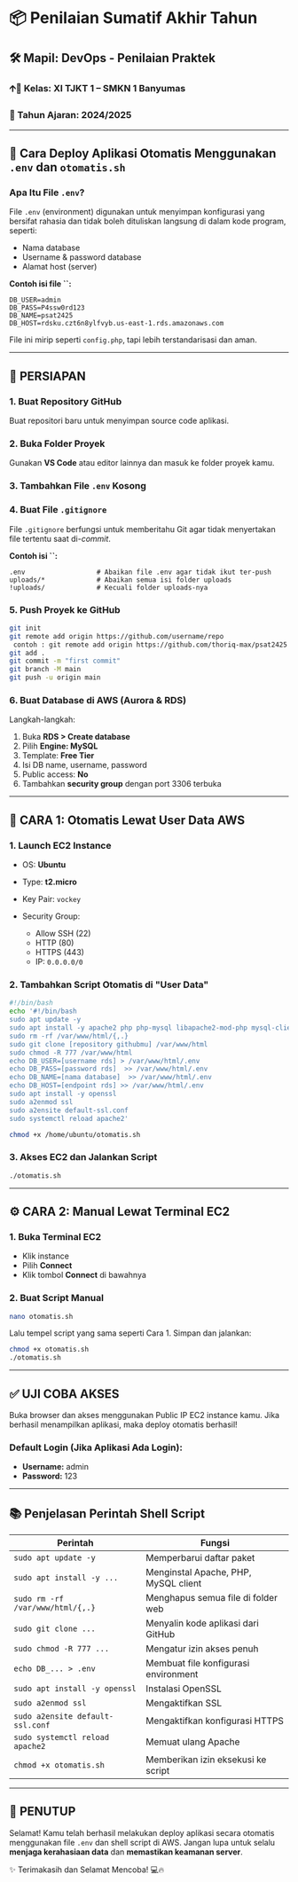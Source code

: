 # 📦 Penilaian Sumatif Akhir Tahun

## 🛠️ Mapil: DevOps - Penilaian Praktek

### 🡩‍🏫 Kelas: XI TJKT 1 – SMKN 1 Banyumas

### 📅 Tahun Ajaran: 2024/2025

---

## 📁 Cara Deploy Aplikasi Otomatis Menggunakan `.env` dan `otomatis.sh`

### Apa Itu File `.env`?

File `.env` (environment) digunakan untuk menyimpan konfigurasi yang bersifat rahasia dan tidak boleh dituliskan langsung di dalam kode program, seperti:

* Nama database
* Username & password database
* Alamat host (server)

**Contoh isi file **\`\`**:**

```
DB_USER=admin
DB_PASS=P4ssw0rd123
DB_NAME=psat2425
DB_HOST=rdsku.czt6n8ylfvyb.us-east-1.rds.amazonaws.com
```

File ini mirip seperti `config.php`, tapi lebih terstandarisasi dan aman.

---

## 🔧 PERSIAPAN

### 1. Buat Repository GitHub

Buat repositori baru untuk menyimpan source code aplikasi.

### 2. Buka Folder Proyek

Gunakan **VS Code** atau editor lainnya dan masuk ke folder proyek kamu.

### 3. Tambahkan File `.env` Kosong

### 4. Buat File `.gitignore`

File `.gitignore` berfungsi untuk memberitahu Git agar tidak menyertakan file tertentu saat di-*commit*.

**Contoh isi **\`\`**:**

```
.env                  # Abaikan file .env agar tidak ikut ter-push
uploads/*             # Abaikan semua isi folder uploads
!uploads/             # Kecuali folder uploads-nya
```

### 5. Push Proyek ke GitHub

```bash
git init
git remote add origin https://github.com/username/repo
 contoh : git remote add origin https://github.com/thoriq-max/psat2425
git add .
git commit -m "first commit"
git branch -M main
git push -u origin main
```

### 6. Buat Database di AWS (Aurora & RDS)

Langkah-langkah:

1. Buka **RDS > Create database**
2. Pilih **Engine: MySQL**
3. Template: **Free Tier**
4. Isi DB name, username, password
5. Public access: **No**
6. Tambahkan **security group** dengan port 3306 terbuka

---

## 🚀 CARA 1: Otomatis Lewat User Data AWS

### 1. Launch EC2 Instance

* OS: **Ubuntu**
* Type: **t2.micro**
* Key Pair: `vockey`
* Security Group:

  * Allow SSH (22)
  * HTTP (80)
  * HTTPS (443)
  * IP: `0.0.0.0/0`

### 2. Tambahkan Script Otomatis di "User Data"

```bash
#!/bin/bash
echo '#!/bin/bash
sudo apt update -y
sudo apt install -y apache2 php php-mysql libapache2-mod-php mysql-client
sudo rm -rf /var/www/html/{,.}
sudo git clone [repository githubmu] /var/www/html
sudo chmod -R 777 /var/www/html
echo DB_USER=[username rds] > /var/www/html/.env
echo DB_PASS=[password rds]  >> /var/www/html/.env
echo DB_NAME=[nama database]  >> /var/www/html/.env
echo DB_HOST=[endpoint rds] >> /var/www/html/.env
sudo apt install -y openssl
sudo a2enmod ssl
sudo a2ensite default-ssl.conf
sudo systemctl reload apache2'

chmod +x /home/ubuntu/otomatis.sh  
```

### 3. Akses EC2 dan Jalankan Script

```bash
./otomatis.sh
```

---

## ⚙️ CARA 2: Manual Lewat Terminal EC2

### 1. Buka Terminal EC2

* Klik instance
* Pilih **Connect**
* Klik tombol **Connect** di bawahnya

### 2. Buat Script Manual

```bash
nano otomatis.sh
```

Lalu tempel script yang sama seperti Cara 1. Simpan dan jalankan:

```bash
chmod +x otomatis.sh
./otomatis.sh
```

---

## ✅ UJI COBA AKSES

Buka browser dan akses menggunakan Public IP EC2 instance kamu. Jika berhasil menampilkan aplikasi, maka deploy otomatis berhasil!

### Default Login (Jika Aplikasi Ada Login):

* **Username:** admin
* **Password:** 123

---

## 📚 Penjelasan Perintah Shell Script

| Perintah                         | Fungsi                               |
| -------------------------------- | ------------------------------------ |
| `sudo apt update -y`             | Memperbarui daftar paket             |
| `sudo apt install -y ...`        | Menginstal Apache, PHP, MySQL client |
| `sudo rm -rf /var/www/html/{,.}` | Menghapus semua file di folder web   |
| `sudo git clone ...`             | Menyalin kode aplikasi dari GitHub   |
| `sudo chmod -R 777 ...`          | Mengatur izin akses penuh            |
| `echo DB_... > .env`             | Membuat file konfigurasi environment |
| `sudo apt install -y openssl`    | Instalasi OpenSSL                    |
| `sudo a2enmod ssl`               | Mengaktifkan SSL                     |
| `sudo a2ensite default-ssl.conf` | Mengaktifkan konfigurasi HTTPS       |
| `sudo systemctl reload apache2`  | Memuat ulang Apache                  |
| `chmod +x otomatis.sh`           | Memberikan izin eksekusi ke script   |

---

## 🎉 PENUTUP

Selamat! Kamu telah berhasil melakukan deploy aplikasi secara otomatis menggunakan file `.env` dan shell script di AWS.
Jangan lupa untuk selalu **menjaga kerahasiaan data** dan **memastikan keamanan server**.

✨ Terimakasih dan Selamat Mencoba! 💻🔥
